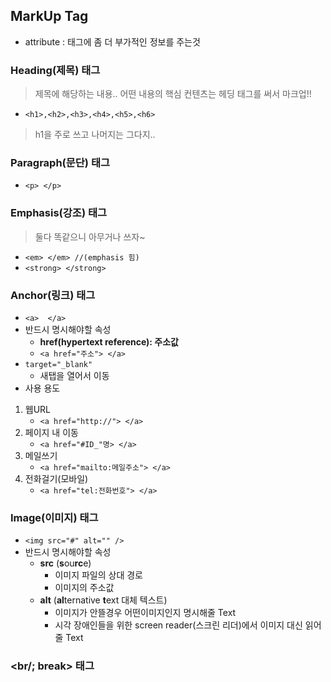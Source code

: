 ## MarkUp Tag
- attribute : 태그에 좀 더 부가적인 정보를 주는것
### Heading(제목) 태그
>제목에 해당하는 내용.. 어떤 내용의 핵심 컨텐츠는 헤딩 태그를 써서 마크업!!
- ```<h1>,<h2>,<h3>,<h4>,<h5>,<h6>```
>h1을 주로 쓰고 나머지는 그다지..
### Paragraph(문단) 태그
- ```<p> </p>```
### Emphasis(강조) 태그
>둘다 똑같으니 아무거나 쓰자~
- ```<em> </em> //(emphasis 힘)```
- ```<strong> </strong>```
### Anchor(링크) 태그
- ```<a>  </a>```
- 반드시 명시해야할 속성
    - **href(hypertext reference): 주소값**
    - ``` <a href="주소"> </a> ```
- ```target="_blank" ```
    - 새탭을 열어서 이동
- 사용 용도
1. 웹URL
    - ``` <a href="http://"> </a> ```
2. 페이지 내 이동
    - ``` <a href="#ID_"명> </a> ```
3. 메일쓰기
    - ``` <a href="mailto:메일주소"> </a> ```
4. 전화걸기(모바일)
    - ```<a href="tel:전화번호"> </a>```
### Image(이미지) 태그
- ```<img src="#" alt="" /> ```
- 반드시 명시해야할 속성
    - **src** (**s**ou**rc**e) 
        - 이미지 파일의 상대 경로
        - 이미지의 주소값
    - **alt** (**al**ternative **t**ext 대체 텍스트) 
        - 이미지가 안뜰경우 어떤이미지인지 명시해줄 Text
        - 시각 장애인들을 위한 screen reader(스크린 리더)에서 이미지 대신 읽어줄 Text
### <br/; break> 태그
